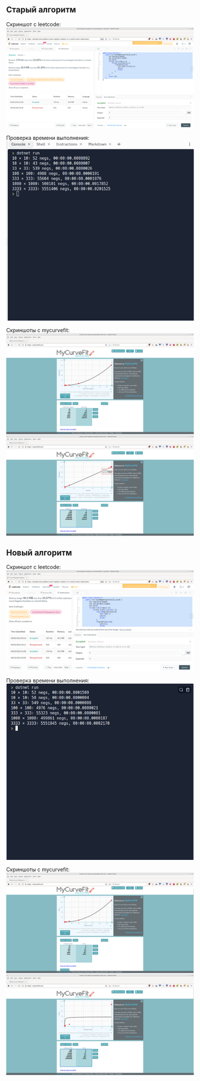 ## Старый алгоритм

Скриншот с leetcode:
![image](image.png)

Проверка времени выполнения:
![image](image_2.png)

Скриншоты с mycurvefit:
![image](image_3.png)
![image](image_4.png)

## Новый алгоритм
Скриншот с leetcode:
![image](image_5.png)

Проверка времени выполнения:
![image](image_6.png)

Скриншоты с mycurvefit:
![image](image_7.png)
![image](image_8.png)
